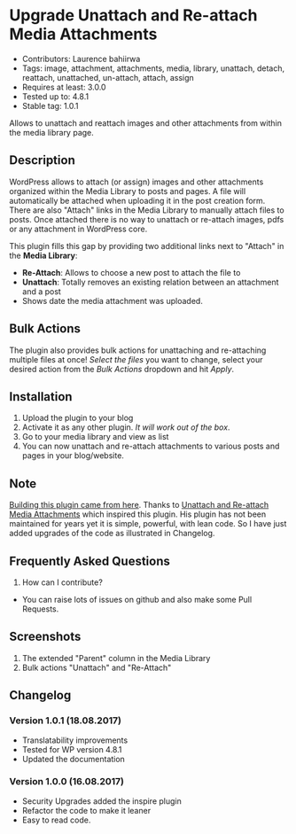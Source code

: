 # Upgrade Unattach and Re-attach Media Attachments
* Contributors: Laurence bahiirwa
* Tags: image, attachment, attachments, media, library, unattach, detach, reattach, unattached, un-attach, attach, assign
* Requires at least: 3.0.0
* Tested up to: 4.8.1
* Stable tag: 1.0.1

Allows to unattach and reattach images and other attachments from within the media library page.

## Description

WordPress allows to attach (or assign) images and other attachments organized within the Media Library to posts and pages. A file will automatically be attached when uploading it in the post creation form. There are also "Attach" links in the Media Library to manually attach files to posts. Once attached there is no way to unattach or re-attach images, pdfs or any attachment in WordPress core.

This plugin fills this gap by providing two additional links next to "Attach" in the **Media Library**:

*   **Re-Attach**: Allows to choose a new post to attach the file to
*   **Unattach**: Totally removes an existing relation between an attachment and a post
*   Shows date the media attachment was uploaded.

## Bulk Actions
The plugin also provides bulk actions for unattaching and re-attaching multiple files at once! *Select the files* you want to change, select your desired action from the *Bulk Actions* dropdown and hit *Apply*.

## Installation
1. Upload the plugin to your blog
1. Activate it as any other plugin. *It will work out of the box*.
1. Go to your media library and view as list
1. You can now unattach and re-attach attachments to various posts and pages in your blog/website.

## Note
[Building this plugin came from here](https://stackoverflow.com/questions/45690582/image-post-attachments-not-specific-to-post/45705413#45705413). Thanks to [Unattach and Re-attach Media Attachments](https://wordpress.org/plugins/unattach-and-re-attach-attachments/) which inspired this plugin. His plugin has not been maintained for years yet it is simple, powerful, with lean code. So I have just added upgrades of the code as illustrated in Changelog.

## Frequently Asked Questions
1. How can I contribute?
* You can raise lots of issues on github and also make some Pull Requests.

## Screenshots
1. The extended "Parent" column in the Media Library
1. Bulk actions "Unattach" and "Re-Attach"

## Changelog

### Version 1.0.1 (18.08.2017) ###
* Translatability improvements
* Tested for WP version 4.8.1
* Updated the documentation

### Version 1.0.0 (16.08.2017)
* Security Upgrades added the inspire plugin
* Refactor the code to make it leaner
* Easy to read code.
